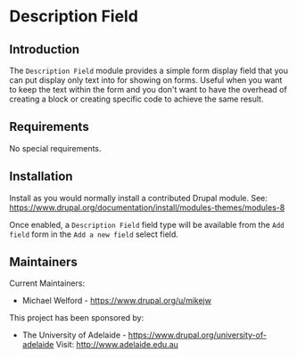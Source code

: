 # Description Field

## Introduction
The `Description Field` module provides a simple form display field that you can put display only text into for showing on forms. Useful when you want to keep the text within the form and you don't want to have the overhead of creating a block or creating specific code to achieve the same result.

## Requirements
No special requirements.

## Installation
Install as you would normally install a contributed Drupal module. See: https://www.drupal.org/documentation/install/modules-themes/modules-8

Once enabled, a `Description Field` field type will be available from the `Add field` form in the `Add a new field` select field.

## Maintainers
Current Maintainers:
* Michael Welford - https://www.drupal.org/u/mikejw

This project has been sponsored by:
* The University of Adelaide - https://www.drupal.org/university-of-adelaide
  Visit: http://www.adelaide.edu.au
